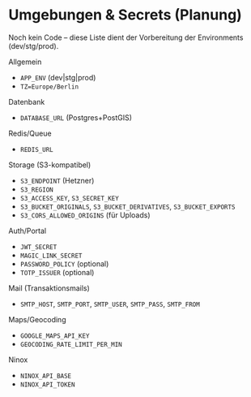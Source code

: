 # Umgebungen & Secrets (Planung)

Noch kein Code – diese Liste dient der Vorbereitung der Environments (dev/stg/prod).

Allgemein
- `APP_ENV` (dev|stg|prod)
- `TZ=Europe/Berlin`

Datenbank
- `DATABASE_URL` (Postgres+PostGIS)

Redis/Queue
- `REDIS_URL`

Storage (S3-kompatibel)
- `S3_ENDPOINT` (Hetzner)
- `S3_REGION`
- `S3_ACCESS_KEY`, `S3_SECRET_KEY`
- `S3_BUCKET_ORIGINALS`, `S3_BUCKET_DERIVATIVES`, `S3_BUCKET_EXPORTS`
- `S3_CORS_ALLOWED_ORIGINS` (für Uploads)

Auth/Portal
- `JWT_SECRET`
- `MAGIC_LINK_SECRET`
- `PASSWORD_POLICY` (optional)
- `TOTP_ISSUER` (optional)

Mail (Transaktionsmails)
- `SMTP_HOST`, `SMTP_PORT`, `SMTP_USER`, `SMTP_PASS`, `SMTP_FROM`

Maps/Geocoding
- `GOOGLE_MAPS_API_KEY`
- `GEOCODING_RATE_LIMIT_PER_MIN`

Ninox
- `NINOX_API_BASE`
- `NINOX_API_TOKEN`

